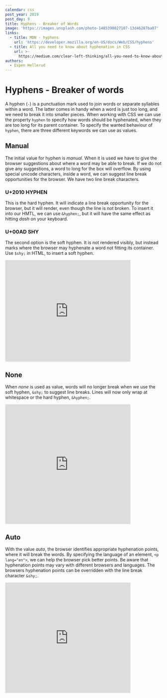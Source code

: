 ```yaml
---
calendar: css
post_year: 2019
post_day: 9
title: Hyphens - Breaker of Words
image: 'https://images.unsplash.com/photo-1485390027107-13d46287ba07'
links:
  - title: MDN - hyphens
    url: 'https://developer.mozilla.org/en-US/docs/Web/CSS/hyphens'
  - title: All you need to know about hyphenation in CSS
    url: >-
      https://medium.com/clear-left-thinking/all-you-need-to-know-about-hyphenation-in-css-2baee2d89179
authors:
  - Espen Hellerud
---
```

# Hyphens - Breaker of words
A hyphen (`-`) is a punctuation mark used to join words or separate syllables within a word. The latter comes in handy when a word is just too long, and we need to break it into smaller pieces.
When working with CSS we can use the property `hyphen` to specify how words should be hyphenated, when they are too long for its parent container. To specify the wanted behaviour of `hyphen`, there are three different keywords we can use as values.

## Manual
The initial value for hyphen is _manual_. When it is used we have to give the browser suggestions about where a word may be able to break. If we do not give any suggestions, a word to long for the box will overflow. By using special unicode characters, inside a word, we can suggest line break opportunities for the browser. We have two line break characters. 

### U+2010 HYPHEN
This is the hard hyphen. It will indicate a line break opportunity for the browser, but it will render, even though the line is not broken. To insert it into our HMTL, we can use `&hyphen;`, but it will have the same effect as hitting _dash_ on your keyboard. 

### U+00AD SHY
The second option is the soft hyphen. It is not rendered visibly, but instead marks where the browser may hyphenate a word not fitting its container.  Use `$shy;`  in HTML, to insert a soft hyphen.

<iframe height="326" style="width: 80%;" scrolling="no" title="hyphen: manual" src="https://codepen.io/espehel/embed/povJZqv?height=326&theme-id=default&default-tab=html,result" frameborder="no" allowtransparency="true" allowfullscreen="true">
  See the Pen <a href='https://codepen.io/espehel/pen/povJZqv'>hyphen: manual</a> by Espen Hellerud
  (<a href='https://codepen.io/espehel'>@espehel</a>) on <a href='https://codepen.io'>CodePen</a>.
</iframe>

## None
When _none_ is used as value, words will no longer break when we use the soft hyphen, `&shy;` to suggest line breaks. Lines will now only wrap at whitespace or the hard hyphen, `&hyphen;`.

<iframe height="384" style="width: 80%;" scrolling="no" title="hyphen: none" src="https://codepen.io/espehel/embed/yLyNqJW?height=265&theme-id=default&default-tab=html,result" frameborder="no" allowtransparency="true" allowfullscreen="true">
  See the Pen <a href='https://codepen.io/espehel/pen/yLyNqJW'>hyphen: none</a> by Espen Hellerud
  (<a href='https://codepen.io/espehel'>@espehel</a>) on <a href='https://codepen.io'>CodePen</a>.
</iframe>

## Auto
With the value _auto_,  the browser identifies appropriate hyphenation points, where it will break the words. By specifying the language of an element, `<p lang="en">`,  we can help the browser pick better points. Be aware that hyphenation points may vary with different browsers and languages. The browsers hyphenation points can be overridden with the line break character `&shy;`.

<iframe height="354" style="width: 80%;" scrolling="no" title="hyphen: auto" src="https://codepen.io/espehel/embed/gObpdKY?height=354&theme-id=default&default-tab=html,result" frameborder="no" allowtransparency="true" allowfullscreen="true">
  See the Pen <a href='https://codepen.io/espehel/pen/gObpdKY'>hyphen: auto</a> by Espen Hellerud
  (<a href='https://codepen.io/espehel'>@espehel</a>) on <a href='https://codepen.io'>CodePen</a>.
</iframe>
